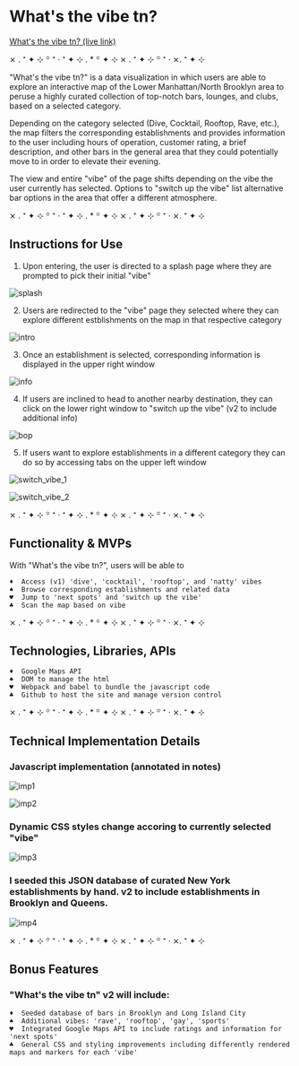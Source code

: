 # What's the vibe tn?

[What's the vibe tn? (live link)](https://ianverger.github.io/Whats-the-vibe-tn/)

⨯ . ⁺ ✦ ⊹ ꙳ ⁺ ‧ ⁺ ✦ ⊹ . * ꙳ ✦ ⊹ ⨯ . ⁺ ✦ ⊹ ꙳ ⁺ ‧ ⨯. ⁺ ✦ ⊹ 

"What's the vibe tn?" is a data visualization in which users are able to explore an interactive map of the Lower Manhattan/North Brooklyn area to peruse a highly curated collection of top-notch bars, lounges, and clubs, based on a selected category. 

Depending on the category selected (Dive, Cocktail, Rooftop, Rave, etc.), the map filters the corresponding establishments and provides information to the user including hours of operation, customer rating, a brief description, and other bars in the general area that they could potentially move to in order to elevate their evening.

The view and entire "vibe" of the page shifts depending on the vibe the user currently has selected. Options to "switch up the vibe" list alternative bar options in the area that offer a different atmosphere.

⨯ . ⁺ ✦ ⊹ ꙳ ⁺ ‧ ⁺ ✦ ⊹ . * ꙳ ✦ ⊹ ⨯ . ⁺ ✦ ⊹ ꙳ ⁺ ‧ ⨯. ⁺ ✦ ⊹ 

## Instructions for Use

1. Upon entering, the user is directed to a splash page where they are prompted to pick their initial "vibe"

![splash](assets/screen_shot_1.png)

2. Users are redirected to the "vibe" page they selected where they can explore different estblishments on the map in that respective category

![intro](assets/screen_shot_2.png)

3. Once an establishment is selected, corresponding information is displayed in the upper right window

![info](assets/screen_shot_3.png)

4. If users are inclined to head to another nearby destination, they can click on the lower right window to "switch up the vibe" (v2 to include additional info)

![bop](assets/screen_shot_4.png)

5. If users want to explore establishments in a different category they can do so by accessing tabs on the upper left window

![switch_vibe_1](assets/screen_shot_5.png)

![switch_vibe_2](assets/screen_shot_6.png)

⨯ . ⁺ ✦ ⊹ ꙳ ⁺ ‧ ⁺ ✦ ⊹ . * ꙳ ✦ ⊹ ⨯ . ⁺ ✦ ⊹ ꙳ ⁺ ‧ ⨯. ⁺ ✦ ⊹ 

## Functionality & MVPs

With "What's the vibe tn?", users will be able to

    ♦  Access (v1) 'dive', 'cocktail', 'rooftop', and 'natty' vibes
    ♠  Browse corresponding establishments and related data
    ♥  Jump to 'next spots' and 'switch up the vibe'
    ♣  Scan the map based on vibe

⨯ . ⁺ ✦ ⊹ ꙳ ⁺ ‧ ⁺ ✦ ⊹ . * ꙳ ✦ ⊹ ⨯ . ⁺ ✦ ⊹ ꙳ ⁺ ‧ ⨯. ⁺ ✦ ⊹ 

## Technologies, Libraries, APIs

    ♦  Google Maps API
    ♠  DOM to manage the html
    ♥  Webpack and babel to bundle the javascript code
    ♣  Github to host the site and manage version control

⨯ . ⁺ ✦ ⊹ ꙳ ⁺ ‧ ⁺ ✦ ⊹ . * ꙳ ✦ ⊹ ⨯ . ⁺ ✦ ⊹ ꙳ ⁺ ‧ ⨯. ⁺ ✦ ⊹ 

## Technical Implementation Details

### Javascript implementation (annotated in notes)

![imp1](assets/implementation_1.png)

![imp2](assets/implementation_2.png)

### Dynamic CSS styles change accoring to currently selected "vibe"

![imp3](assets/implementation_3.png)

### I seeded this JSON database of curated New York establishments by hand. v2 to include establishments in Brooklyn and Queens.

![imp4](assets/implementation_4.png)

⨯ . ⁺ ✦ ⊹ ꙳ ⁺ ‧ ⁺ ✦ ⊹ . * ꙳ ✦ ⊹ ⨯ . ⁺ ✦ ⊹ ꙳ ⁺ ‧ ⨯. ⁺ ✦ ⊹ 

## Bonus Features

### "What's the vibe tn" v2 will include:

    ♦  Seeded database of bars in Brooklyn and Long Island City
    ♠  Additional vibes: 'rave', 'rooftop', 'gay', 'sports'
    ♥  Integrated Google Maps API to include ratings and information for 'next spots'
    ♣  General CSS and styling improvements including differently rendered maps and markers for each 'vibe'
